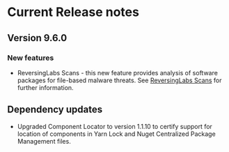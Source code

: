 # Current Release notes

## Version 9.6.0

### New features
* ReversingLabs Scans - this new feature provides analysis of software packages for file-based malware threats.
	See [ReversingLabs Scans](runningdetect/threatintelscan.md) for further information.

## Dependency updates
* Upgraded Component Locator to version 1.1.10 to certify support for location of components in Yarn Lock and Nuget Centralized Package Management files.

